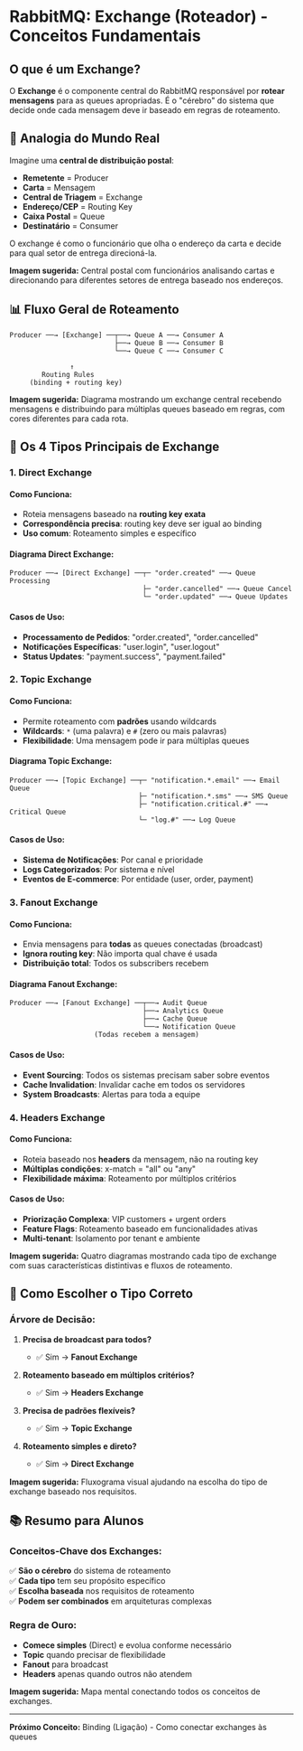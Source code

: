# RabbitMQ: Exchange (Roteador) - Conceitos Fundamentais

## O que é um Exchange?

O **Exchange** é o componente central do RabbitMQ responsável por **rotear mensagens** para as queues apropriadas. É o "cérebro" do sistema que decide onde cada mensagem deve ir baseado em regras de roteamento.

## 🎯 **Analogia do Mundo Real**

Imagine uma **central de distribuição postal**:
- **Remetente** = Producer
- **Carta** = Mensagem
- **Central de Triagem** = Exchange
- **Endereço/CEP** = Routing Key
- **Caixa Postal** = Queue
- **Destinatário** = Consumer

O exchange é como o funcionário que olha o endereço da carta e decide para qual setor de entrega direcioná-la.

**Imagem sugerida:** Central postal com funcionários analisando cartas e direcionando para diferentes setores de entrega baseado nos endereços.

## 📊 **Fluxo Geral de Roteamento**

```
Producer ──→ [Exchange] ──┬──→ Queue A ──→ Consumer A
                          ├──→ Queue B ──→ Consumer B  
                          └──→ Queue C ──→ Consumer C

               ↑
        Routing Rules
     (binding + routing key)
```

**Imagem sugerida:** Diagrama mostrando um exchange central recebendo mensagens e distribuindo para múltiplas queues baseado em regras, com cores diferentes para cada rota.

## 🔧 **Os 4 Tipos Principais de Exchange**

### 1. **Direct Exchange**

#### **Como Funciona:**
- Roteia mensagens baseado na **routing key exata**
- **Correspondência precisa**: routing key deve ser igual ao binding
- **Uso comum**: Roteamento simples e específico

#### **Diagrama Direct Exchange:**
```
Producer ──→ [Direct Exchange] ──┬─ "order.created" ──→ Queue Processing
                                 ├─ "order.cancelled" ──→ Queue Cancel
                                 └─ "order.updated" ──→ Queue Updates
```

#### **Casos de Uso:**
- **Processamento de Pedidos**: "order.created", "order.cancelled"
- **Notificações Específicas**: "user.login", "user.logout"
- **Status Updates**: "payment.success", "payment.failed"

### 2. **Topic Exchange**

#### **Como Funciona:**
- Permite roteamento com **padrões** usando wildcards
- **Wildcards**: `*` (uma palavra) e `#` (zero ou mais palavras)
- **Flexibilidade**: Uma mensagem pode ir para múltiplas queues

#### **Diagrama Topic Exchange:**
```
Producer ──→ [Topic Exchange] ──┬─ "notification.*.email" ──→ Email Queue
                                ├─ "notification.*.sms" ──→ SMS Queue  
                                ├─ "notification.critical.#" ──→ Critical Queue
                                └─ "log.#" ──→ Log Queue
```

#### **Casos de Uso:**
- **Sistema de Notificações**: Por canal e prioridade
- **Logs Categorizados**: Por sistema e nível
- **Eventos de E-commerce**: Por entidade (user, order, payment)

### 3. **Fanout Exchange**

#### **Como Funciona:**
- Envia mensagens para **todas** as queues conectadas (broadcast)
- **Ignora routing key**: Não importa qual chave é usada
- **Distribuição total**: Todos os subscribers recebem

#### **Diagrama Fanout Exchange:**
```
Producer ──→ [Fanout Exchange] ──┬──→ Audit Queue
                                 ├──→ Analytics Queue
                                 ├──→ Cache Queue
                                 └──→ Notification Queue
                     (Todas recebem a mensagem)
```

#### **Casos de Uso:**
- **Event Sourcing**: Todos os sistemas precisam saber sobre eventos
- **Cache Invalidation**: Invalidar cache em todos os servidores
- **System Broadcasts**: Alertas para toda a equipe

### 4. **Headers Exchange**

#### **Como Funciona:**
- Roteia baseado nos **headers** da mensagem, não na routing key
- **Múltiplas condições**: x-match = "all" ou "any"
- **Flexibilidade máxima**: Roteamento por múltiplos critérios

#### **Casos de Uso:**
- **Priorização Complexa**: VIP customers + urgent orders
- **Feature Flags**: Roteamento baseado em funcionalidades ativas
- **Multi-tenant**: Isolamento por tenant e ambiente

**Imagem sugerida:** Quatro diagramas mostrando cada tipo de exchange com suas características distintivas e fluxos de roteamento.

## 🎯 **Como Escolher o Tipo Correto**

### **Árvore de Decisão:**

1. **Precisa de broadcast para todos?**
   - ✅ Sim → **Fanout Exchange**

2. **Roteamento baseado em múltiplos critérios?**
   - ✅ Sim → **Headers Exchange**

3. **Precisa de padrões flexíveis?**
   - ✅ Sim → **Topic Exchange**

4. **Roteamento simples e direto?**
   - ✅ Sim → **Direct Exchange**

**Imagem sugerida:** Fluxograma visual ajudando na escolha do tipo de exchange baseado nos requisitos.

## 📚 **Resumo para Alunos**

### **Conceitos-Chave dos Exchanges:**

✅ **São o cérebro** do sistema de roteamento  
✅ **Cada tipo** tem seu propósito específico  
✅ **Escolha baseada** nos requisitos de roteamento  
✅ **Podem ser combinados** em arquiteturas complexas  

### **Regra de Ouro:**
- **Comece simples** (Direct) e evolua conforme necessário
- **Topic** quando precisar de flexibilidade
- **Fanout** para broadcast
- **Headers** apenas quando outros não atendem

**Imagem sugerida:** Mapa mental conectando todos os conceitos de exchanges.

---

**Próximo Conceito:** Binding (Ligação) - Como conectar exchanges às queues
